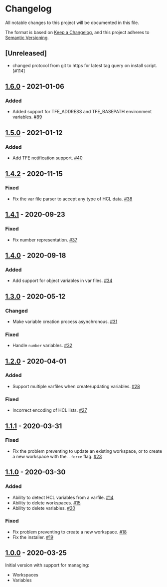 # Changelog

All notable changes to this project will be documented in this file.

The format is based on [Keep a Changelog](https://keepachangelog.com/en/1.0.0/),
and this project adheres to [Semantic Versioning](https://semver.org/spec/v2.0.0.html).

## [Unreleased]
* changed protocol from git to https for latest tag query on install script. [#114]

## [1.6.0] - 2021-01-06

### Added

* Added support for TFE_ADDRESS and TFE_BASEPATH environment variables. [#89]

## [1.5.0] - 2021-01-12

### Added

* Add TFE notification support. [#40]

## [1.4.2] - 2020-11-15

### Fixed

* Fix the var file parser to accept any type of HCL data. [#38]

## [1.4.1] - 2020-09-23

### Fixed

* Fix number representation. [#37]

## [1.4.0] - 2020-09-18

### Added

* Add support for object variables in var files. [#34]

## [1.3.0] - 2020-05-12

### Changed

* Make variable creation process asynchronous. [#31]

### Fixed

* Handle `number` variables. [#32]

## [1.2.0] - 2020-04-01

### Added

* Support multiple varfiles when create/updating variables. [#28]

### Fixed

* Incorrect encoding of HCL lists. [#27]

## [1.1.1] - 2020-03-31

### Fixed

* Fix the problem preventing to update an existing workspace, or to create a new
  workspace with the`--force` flag. [#23]

## [1.1.0] - 2020-03-30

### Added

* Ability to detect HCL variables from a varfile. [#14]
* Ability to delete workspaces. [#15]
* Ability to delete variables. [#20]

### Fixed

* Fix problem preventing to create a new workspace. [#18]
* Fix the installer. [#19]

## [1.0.0] - 2020-03-25

Initial version with support for managing:

* Workspaces
* Variables

[//]: # (Release links)
[1.0.0]: https://github.com/rgreinho/tfe-cli/releases/tag/1.0.0
[1.1.0]: https://github.com/rgreinho/tfe-cli/releases/tag/1.1.0
[1.1.1]: https://github.com/rgreinho/tfe-cli/releases/tag/1.1.1
[1.2.0]: https://github.com/rgreinho/tfe-cli/releases/tag/1.2.0
[1.3.0]: https://github.com/rgreinho/tfe-cli/releases/tag/1.3.0
[1.4.0]: https://github.com/rgreinho/tfe-cli/releases/tag/1.4.0
[1.4.1]: https://github.com/rgreinho/tfe-cli/releases/tag/1.4.1
[1.4.2]: https://github.com/rgreinho/tfe-cli/releases/tag/1.4.2
[1.5.0]: https://github.com/rgreinho/tfe-cli/releases/tag/1.5.0
[1.6.0]: https://github.com/rgreinho/tfe-cli/releases/tag/1.6.0

[//]: # (Issue/PR links)
[#14]: https://github.com/rgreinho/tfe-cli/pull/14
[#15]: https://github.com/rgreinho/tfe-cli/pull/15
[#18]: https://github.com/rgreinho/tfe-cli/pull/18
[#19]: https://github.com/rgreinho/tfe-cli/pull/19
[#20]: https://github.com/rgreinho/tfe-cli/pull/20
[#23]: https://github.com/rgreinho/tfe-cli/pull/23
[#27]: https://github.com/rgreinho/tfe-cli/pull/27
[#28]: https://github.com/rgreinho/tfe-cli/pull/28
[#31]: https://github.com/rgreinho/tfe-cli/pull/31
[#32]: https://github.com/rgreinho/tfe-cli/pull/32
[#34]: https://github.com/rgreinho/tfe-cli/pull/34
[#37]: https://github.com/rgreinho/tfe-cli/pull/37
[#38]: https://github.com/rgreinho/tfe-cli/pull/38
[#40]: https://github.com/rgreinho/tfe-cli/pull/40
[#89]: https://github.com/rgreinho/tfe-cli/pull/89
